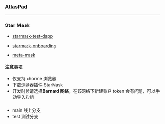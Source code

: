 ### AtlasPad

---

### Star Mask

- [starmask-test-dapp](https://github.com/starcoinorg/starmask-test-dapp)

- [starmask-onboarding](https://github.com/starcoinorg/starmask-onboarding#readme)

- [meta-mask](https://docs.metamask.io/guide/#why-metamask)

#### 注意事项

- 仅支持 chorme 浏览器
- 下载浏览器插件 StarMask
- 开发时候请选择**Barnard 网络**，在该网络下新建账户 token 会有问题，可以手动导入私钥

###

- main 线上分支
- test 测试分支
